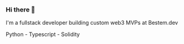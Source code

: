 ### Hi there 👋

I'm a fullstack developer building custom web3 MVPs at Bestem.dev

Python - Typescript - Solidity
